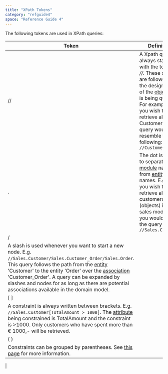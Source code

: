 ```yaml
---
title: "XPath Tokens"
category: "refguide4"
space: "Reference Guide 4"
---
```

The following tokens are used in XPath queries:

| Token | Definition |
| --- | --- |
| // | A Xpath query always starts with the tokens _//_. These slashes are followed by the designation of the [object](https://world.mendix.com/display/refguide3/Entities) that is being queried. For example: if you wish to retrieve all Customers the query would resemble the following: `//Customers` |
| . | The dot is used to separate [module](https://world.mendix.com/display/refguide3/Modules) names from [entity](https://world.mendix.com/display/refguide3/Entities) names. E.g. if you wish to retrieve all the customers (objects) in the sales module you would start the query with: `//Sales.Customer` |
| /
 | A slash is used whenever you want to start a new node. E.g. `//Sales.Customer/Sales.Customer_Order/Sales.Order`. This query follows the path from the [entity](https://world.mendix.com/display/refguide3/Entities) 'Customer' to the entity 'Order' over the [association](Associations) 'Customer_Order'. A query can be expanded by slashes and nodes for as long as there are potential associations available in the domain model. |
| [ ]
 | A constraint is always written between brackets. E.g. `//Sales.Customer[TotalAmount > 1000]`. The [attribute](https://world.mendix.com/display/refguide3/Attributes) being constrained is TotalAmount and the constraint is >1000\. Only customers who have spent more than € 1000,- will be retrieved. |
| ( )
 | Constraints can be grouped by parentheses. See [this page](https://world.mendix.com/display/refguide3/XPath+Constraints#XPathConstraints-parentheses) for more information.
 |